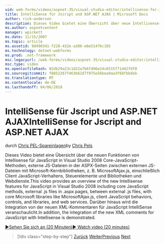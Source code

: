 ```yaml
---
uid: web-forms/videos/aspnet-35/visual-studio-editor/intellisense-for-jscript-and-aspnet-ajax
title: IntelliSense für Jscript und ASP.NET AJAX | Microsoft Docs
author: rick-anderson
description: Dieses Video bietet eine Übersicht über neue Intellisense-Funktionen für JavaScript in Visual Studio 2008 einschließlich Core JavaScript-Methoden, externe JS-Dateien i...
ms.author: aspnetcontent
manager: wpickett
ms.date: 11/15/2007
ms.topic: article
ms.assetid: 9d490341-f228-432e-a386-e6e51476c165
ms.technology: dotnet-webforms
ms.prod: .net-framework
msc.legacyurl: /web-forms/videos/aspnet-35/visual-studio-editor/intellisense-for-jscript-and-aspnet-ajax
msc.type: video
ms.openlocfilehash: 02db29a23c1d22a7b6f496e24c6515f71d42fdf0
ms.sourcegitcommit: f8852267f463b62d7f975e56bea9aa3f68fbbdeb
ms.translationtype: MT
ms.contentlocale: de-DE
ms.lasthandoff: 04/06/2018
---
```

<a name="intellisense-for-jscript-and-aspnet-ajax"></a><span data-ttu-id="4b6d4-103">IntelliSense für Jscript und ASP.NET AJAX</span><span class="sxs-lookup"><span data-stu-id="4b6d4-103">IntelliSense for Jscript and ASP.NET AJAX</span></span>
====================
<span data-ttu-id="4b6d4-104">durch [Chris PEL-Spareinlagen](https://twitter.com/chrispels)</span><span class="sxs-lookup"><span data-stu-id="4b6d4-104">by [Chris Pels](https://twitter.com/chrispels)</span></span>

<span data-ttu-id="4b6d4-105">Dieses Video bietet eine Übersicht über die neuen Funktionen von Intellisense für JavaScript in Visual Studio 2008 Core-JavaScript-Methoden, externe JS-Dateien in der ASPX-Seiten zwischen externen JS-Dateien mit Microsoft-Kernbibliotheken, z. B. MicrosoftAjax.js, einschließlich Client JavaScript-Verhaltens, Steuerelemente und Bibliotheken und Webdienste.</span><span class="sxs-lookup"><span data-stu-id="4b6d4-105">This video provides an overview of the new Intellisense features for JavaScript in Visual Studio 2008 including core JavaScript methods, external .js files in .aspx pages, between external .js files, with core Microsoft libraries like MicrosoftAjax.js, client JavaScript behaviors, controls, and libraries, and web services.</span></span> <span data-ttu-id="4b6d4-106">Darüber hinaus wird die Integration von der neuen XML-Kommentaren für JavaScript IntelliSense veranschaulicht.</span><span class="sxs-lookup"><span data-stu-id="4b6d4-106">In addition, the integration of the new XML comments for JavaScript with Intellisense is demonstrated.</span></span>

[<span data-ttu-id="4b6d4-107">&#9654;Sehen Sie sich an (20 Minuten)</span><span class="sxs-lookup"><span data-stu-id="4b6d4-107">&#9654; Watch video (20 minutes)</span></span>](https://channel9.msdn.com/Blogs/ASP-NET-Site-Videos/intellisense-for-jscript-and-aspnet-ajax)

> [!div class="step-by-step"]
> <span data-ttu-id="4b6d4-108">[Zurück](multi-targeting-support-in-visual-studio-2008.md)
> [Weiter](quick-tour-of-the-visual-studio-2008-integrated-development-environment.md)</span><span class="sxs-lookup"><span data-stu-id="4b6d4-108">[Previous](multi-targeting-support-in-visual-studio-2008.md)
[Next](quick-tour-of-the-visual-studio-2008-integrated-development-environment.md)</span></span>
